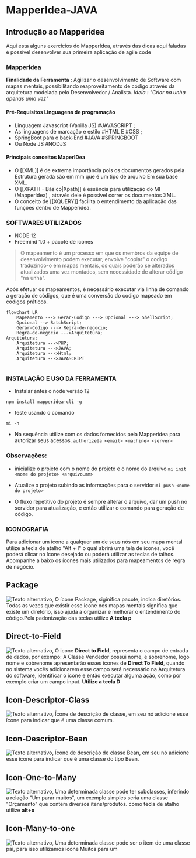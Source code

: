 
# MapperIdea-JAVA
## Introdução ao Mapperidea 

Aqui esta alguns exercícios do MapperIdea, através das dicas aqui faladas é possível desenvolver sua primeira aplicação de agile code

### Mapperidea
__Finalidade da Ferramenta :__
Agilizar o desenvolvimento de Software com mapas mentais, possibilitando reaproveitamento de código através da arquitetura modelada pelo Desenvolvedor / Analista.
*Ideia : "Criar na unha  apenas uma vez"*


#### Pré-Requisitos Linguagens de programação

-  Linguagem Javascript (Vanilla JS) #JAVASCRIPT ;
-  As linguagens de marcação e estilo #HTML E #CSS ;
-  SpringBoot para o back-End  #JAVA #SPRINGBOOT 
-  Ou Node JS #NODJS

#### Principais conceitos MaperIDea
- O [[XML]]    é de extrema importância pois os documentos gerados pela Estrutura gerada são em mm que é um tipo de arquivo  Em sua base XML.
- O [[XPATH - Básico|Xpath]] é essência para utilização do MI (MapperIdea) , através dele é possível correr os documentos XML. 
- O conceito de [[XQUERY]] facilita o entendimento da aplicação das funções dentro de Mapperidea.

### SOFTWARES UTILIZADOS 
- NODE 12 
- Freemind 1.0 + pacote de icones 

> O mapeamento é um processo em que os membros da equipe de desenvolvimento podem executar, envolve "copiar" o codigo traduzindo-o em mapas mentais, 
> os quais poderão se alterados atualizados uma vez montados, sem necessidade de alterar código "na unha".

Após efetuar os mapeamentos, é necessário executar via linha de comando a geração de códigos, que é uma conversão do codigo mapeado em codigos práticos.

```mermaid
flowchart LR
    Mapeamento ---> Gerar-Codigo ---> Opcional ---> ShellScript;
    Opcional --> BatchScript;
    Gerar-Codigo ---> Regra-de-negocio;
    Regra-de-negocio --->Arquitetura;
Arquitetura;
    Arquitetura --->PHP;
    Arquitetura --->JAVA;
    Arquitetura --->Html;
    Arquitetura --->JAVASCRIPT
     
```






### INSTALAÇÃO E USO DA FERRAMENTA

- Instalar antes o node versão 12 

```npm install mapperidea-cli -g ```

- teste usando o comando 

``` mi -h ```

 - Na sequência utilize  com os dados fornecidos pela Mapperidea para autorizar seus acessos.
```authorize|a <email> <machine> <server>```


### Observações: ###

- inicialize o projeto com o nome do projeto e o nome do arquivo
``` mi init <nome do projeto> <arquivo.mm> ```

- Atualize o projeto subindo as informações para o servidor
``` mi push <nome do projeto> ```

- O fluxo repetitivo do projeto é sempre alterar o arquivo, dar um push no servidor para atualização, e então utilizar o comando para geração de código.


### ICONOGRAFIA ####
Para adicionar um ícone a qualquer um de seus nós em seu mapa mental utilize a tecla de atalho "Alt + I" o qual abrirá uma tela de icones, você poderá clicar no ícone desejado ou poderá utilizar as teclas de talhos. Acompanhe a baixo os ícones mais utilizados para mapeamentos de regra de negócio.

## Package
![Texto alternativo](https://github.com/HamiltonVentura/MapperIdea-Java/blob/main/icones/Package.png),
O ícone Package, siginifica pacote, indica diretórios. Todas as vezes que existir esse icone nos mapas mentais significa que existe um diretório, isso ajuda a organizar
e melhorar o entendimento do código.Pela padonização das teclas utilize **A tecla p**


## Direct-to-Field
![Texto alternativo](https://github.com/HamiltonVentura/MapperIdea-Java/blob/main/icones/Mapping.directToField.png),
O icone **Direct to Field**, representa o campo de entrada de dados, por exempo: A Classe Vendedor possúi nome, e sobrenome, logo nome e sobrenome apresentarão esses icones de **Direct To Field**, quando no sistema vocês adicionarem esse campo será necessário na Arquitetura do software, identificar o icone e então executar alguma ação, como por exemplo criar um campo input. **Utilize a tecla D**

## Icon-Descriptor-Class
![Texto alternativo](https://github.com/HamiltonVentura/MapperIdea-Java/blob/main/icones/Descriptor.class.png),
Ícone de descrição de classe, em seu nó adicione esse ícone para indicar que é uma classe comum. 

## Icon-Descriptor-Bean
![Texto alternativo](https://github.com/HamiltonVentura/MapperIdea-Java/blob/main/icones/Descriptor.aggregate.png),
Ícone de descrição de classe Bean, em seu nó adicione esse ícone para indicar que é uma classe do tipo Bean.

## Icon-One-to-Many
![Texto alternativo](https://github.com/HamiltonVentura/MapperIdea-Java/blob/main/icones/Mapping.oneToMany.png),
Uma determinada classe pode ter subclasses, inferindo a relação "Um parar muitos", um exemplo simples seria 
uma classe "Orçamento" que contem diversos itens/produtos. como tecla de atalho utilize **alt+o**


## Icon-Many-to-one
![Texto alternativo](https://github.com/HamiltonVentura/MapperIdea-Java/blob/main/icones/Mapping.manyToOne.png),
Uma determinada classe pode ser o item de uma classe pai, para isso utilizamos icone Muitos para um

